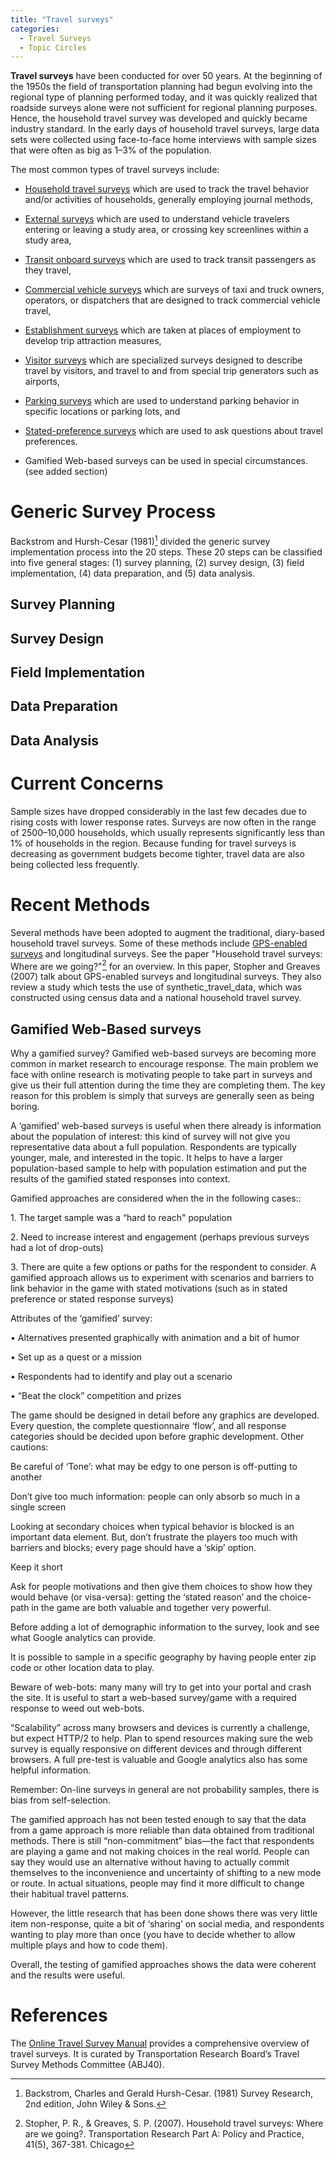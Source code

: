 ```yaml
---
title: "Travel surveys"
categories:
  - Travel Surveys
  - Topic Circles
---
```


<CategoryList category="Travel Surveys" />

**Travel surveys** have been conducted for over 50 years. At the beginning of the 1950s the field of transportation planning had begun evolving into the regional type of planning performed today, and it was quickly realized that roadside surveys alone were not sufficient for regional planning purposes. Hence, the household travel survey was developed and quickly became industry standard. In the early days of household travel surveys, large data sets were collected using face-to-face home interviews with sample sizes that were often as big as 1–3% of the population.

The most common types of travel surveys include:

-   [Household travel surveys](Household_travel_surveys) which are used to track the travel behavior and/or activities of households, generally employing journal methods,

<!-- -->

-   [External surveys](External_surveys) which are used to understand vehicle travelers entering or leaving a study area, or crossing key screenlines within a study area,

<!-- -->

-   [Transit onboard surveys](Transit_onboard_surveys) which are used to track transit passengers as they travel,

<!-- -->

-   [Commercial vehicle surveys](Commercial_vehicle_surveys) which are surveys of taxi and truck owners, operators, or dispatchers that are designed to track commercial vehicle travel,

<!-- -->

-   [Establishment surveys](Establishment_surveys) which are taken at places of employment to develop trip attraction measures,

<!-- -->

-   [Visitor surveys](Visitor_surveys) which are specialized surveys designed to describe travel by visitors, and travel to and from special trip generators such as airports,

<!-- -->

-   [Parking surveys](Parking_surveys) which are used to understand parking behavior in specific locations or parking lots, and

<!-- -->

-   [Stated-preference surveys](Stated_preference_surveys) which are used to ask questions about travel preferences.

<!-- -->

-   Gamified Web-based surveys can be used in special circumstances.(see added section)

Generic Survey Process
======================

Backstrom and Hursh-Cesar (1981)[^1] divided the generic survey implementation process into the 20 steps. These 20 steps can be classified into five general stages: (1) survey planning, (2) survey design, (3) field implementation, (4) data preparation, and (5) data analysis.

Survey Planning
---------------

Survey Design
-------------

Field Implementation
--------------------

Data Preparation
----------------

Data Analysis
-------------

Current Concerns
================

Sample sizes have dropped considerably in the last few decades due to rising costs with lower response rates. Surveys are now often in the range of 2500–10,000 households, which usually represents significantly less than 1% of households in the region. Because funding for travel surveys is decreasing as government budgets become tighter, travel data are also being collected less frequently.

Recent Methods
==============

Several methods have been adopted to augment the traditional, diary-based household travel surveys. Some of these methods include [GPS-enabled surveys](GPS_enabled_surveys) and longitudinal surveys. See  the paper "Household travel surveys: Where are we going?"[^2] for an overview. In this paper, Stopher and Greaves (2007) talk about GPS-enabled surveys and longitudinal surveys. They also review a study which tests the use of synthetic_travel_data, which was constructed using census data and a national household travel survey.

Gamified Web-Based surveys
--------------------------

Why a gamified survey?
Gamified web-based surveys are becoming more common in market research to encourage response. The main problem we face with online research is motivating people to take part in surveys and give us their full attention during the time they are completing them. The key reason for this problem is simply that surveys are generally seen as being boring.

A ‘gamified’ web-based surveys is useful when there already is information about the population of interest: this kind of survey will not give you representative data about a full population. Respondents are typically younger, male, and interested in the topic. It helps to have a larger population-based sample to help with population estimation and put the results of the gamified stated responses into context.

Gamified approaches are considered when the in the following cases::

1\. The target sample was a “hard to reach" population

2\. Need to increase interest and engagement (perhaps previous surveys had a lot of drop-outs)

3\. There are quite a few options or paths for the respondent to consider. A gamified approach allows us to experiment with scenarios and barriers to link behavior in the game with stated motivations (such as in stated preference or stated response surveys)

Attributes of the ‘gamified’ survey:

• Alternatives presented graphically with animation and a bit of humor

• Set up as a quest or a mission

• Respondents had to identify and play out a scenario

• “Beat the clock” competition and prizes

The game should be designed in detail before any graphics are developed. Every question, the complete questionnaire ‘flow’, and all response categories should be decided upon before graphic development. Other cautions:

Be careful of ‘Tone’: what may be edgy to one person is off-putting to another

Don’t give too much information: people can only absorb so much in a single screen

Looking at secondary choices when typical behavior is blocked is an important data element. But, don’t frustrate the players too much with barriers and blocks; every page should have a ‘skip’ option.

Keep it short

Ask for people motivations and then give them choices to show how they would behave (or visa-versa): getting the ‘stated reason’ and the choice-path in the game are both valuable and together very powerful.

Before adding a lot of demographic information to the survey, look and see what Google analytics can provide.

It is possible to sample in a specific geography by having people enter zip code or other location data to play.

Beware of web-bots: many many will try to get into your portal and crash the site. It is useful to start a web-based survey/game with a required response to weed out web-bots.

“Scalability” across many browsers and devices is currently a challenge, but expect HTTP/2 to help. Plan to spend resources making sure the web survey is equally responsive on different devices and through different browsers. A full pre-test is valuable and Google analytics also has some helpful information.

Remember: On-line surveys in general are not probability samples, there is bias from self-selection.

The gamified approach has not been tested enough to say that the data from a game approach is more reliable than data obtained from traditional methods. There is still “non-commitment” bias—the fact that respondents are playing a game and not making choices in the real world. People can say they would use an alternative without having to actually commit themselves to the inconvenience and uncertainty of shifting to a new mode or route. In actual situations, people may find it more difficult to change their habitual travel patterns.

However, the little research that has been done shows there was very little item non-response, quite a bit of ‘sharing’ on social media, and respondents wanting to play more than once (you have to decide whether to allow multiple plays and how to code them).

Overall, the testing of gamified approaches shows the data were coherent and the results were useful.

References
==========

The [Online Travel Survey Manual](Online_Travel_Survey_Manual) provides a comprehensive overview of travel surveys. It is curated by Transportation Research Board’s Travel Survey Methods Committee (ABJ40).

[^1]: Backstrom, Charles and Gerald Hursh-Cesar. (1981) Survey Research, 2nd edition, John Wiley & Sons.

[^2]: Stopher, P. R., & Greaves, S. P. (2007). Household travel surveys: Where are we going?. Transportation Research Part A: Policy and Practice, 41(5), 367-381.
Chicago


